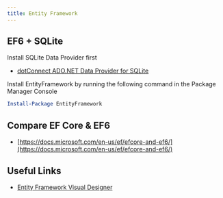 ```yaml
---
title: Entity Framework
---
```


## EF6 + SQLite

Install SQLite Data Provider first

* [dotConnect ADO.NET Data Provider for SQLite](https://marketplace.visualstudio.com/items?itemName=DevartSoftware.dotConnectADONETDataProviderforSQLite)

Install EntityFramework by running the following command in the Package Manager Console

```powershell
Install-Package EntityFramework
```



## Compare EF Core & EF6

- [https://docs.microsoft.com/en-us/ef/efcore-and-ef6/](https://docs.microsoft.com/en-us/ef/efcore-and-ef6/)

## Useful Links

* [Entity Framework Visual Designer](https://msawczyn.github.io/EFDesigner/)

